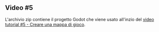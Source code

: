 ## Video #5

L'archivio zip contiene il progetto Godot che viene usato all'inzio del [video tutorial #5 - Creare una mappa di gioco](https://www.youtube.com/watch?v=dyyMgK9vaHw).


